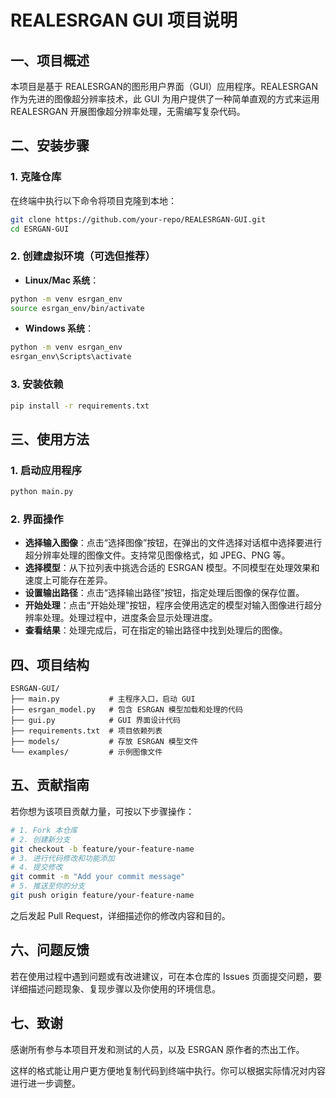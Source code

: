 

# REALESRGAN GUI 项目说明

## 一、项目概述
本项目是基于 REALESRGAN的图形用户界面（GUI）应用程序。REALESRGAN 作为先进的图像超分辨率技术，此 GUI 为用户提供了一种简单直观的方式来运用 REALESRGAN 开展图像超分辨率处理，无需编写复杂代码。

## 二、安装步骤

### 1. 克隆仓库
在终端中执行以下命令将项目克隆到本地：
```bash
git clone https://github.com/your-repo/REALESRGAN-GUI.git
cd ESRGAN-GUI
```

### 2. 创建虚拟环境（可选但推荐）
- **Linux/Mac 系统**：
```bash
python -m venv esrgan_env
source esrgan_env/bin/activate
```
- **Windows 系统**：
```bash
python -m venv esrgan_env
esrgan_env\Scripts\activate
```

### 3. 安装依赖
```bash
pip install -r requirements.txt
```

## 三、使用方法

### 1. 启动应用程序
```bash
python main.py
```

### 2. 界面操作
- **选择输入图像**：点击“选择图像”按钮，在弹出的文件选择对话框中选择要进行超分辨率处理的图像文件。支持常见图像格式，如 JPEG、PNG 等。
- **选择模型**：从下拉列表中挑选合适的 ESRGAN 模型。不同模型在处理效果和速度上可能存在差异。
- **设置输出路径**：点击“选择输出路径”按钮，指定处理后图像的保存位置。
- **开始处理**：点击“开始处理”按钮，程序会使用选定的模型对输入图像进行超分辨率处理。处理过程中，进度条会显示处理进度。
- **查看结果**：处理完成后，可在指定的输出路径中找到处理后的图像。

## 四、项目结构
```
ESRGAN-GUI/
├── main.py           # 主程序入口，启动 GUI
├── esrgan_model.py   # 包含 ESRGAN 模型加载和处理的代码
├── gui.py            # GUI 界面设计代码
├── requirements.txt  # 项目依赖列表
├── models/           # 存放 ESRGAN 模型文件
└── examples/         # 示例图像文件
```

## 五、贡献指南
若你想为该项目贡献力量，可按以下步骤操作：
```bash
# 1. Fork 本仓库
# 2. 创建新分支
git checkout -b feature/your-feature-name
# 3. 进行代码修改和功能添加
# 4. 提交修改
git commit -m "Add your commit message"
# 5. 推送至你的分支
git push origin feature/your-feature-name
```
之后发起 Pull Request，详细描述你的修改内容和目的。

## 六、问题反馈
若在使用过程中遇到问题或有改进建议，可在本仓库的 Issues 页面提交问题，要详细描述问题现象、复现步骤以及你使用的环境信息。

## 七、致谢
感谢所有参与本项目开发和测试的人员，以及 ESRGAN 原作者的杰出工作。

这样的格式能让用户更方便地复制代码到终端中执行。你可以根据实际情况对内容进行进一步调整。 
